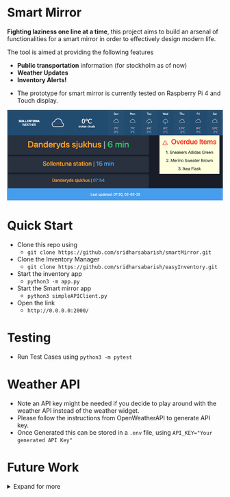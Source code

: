 # Smart Mirror

**Fighting laziness one line at a time**, this project aims to build an arsenal of functionalities for a smart mirror in order to effectively design modern life.

The tool is aimed  at providing the following features
* **Public transportation** information (for stockholm as of now)
* **Weather Updates**
* **Inventory Alerts!**


- The prototype for smart mirror is currently tested on Raspberry Pi 4 and Touch display.


![alt text](Assets/app.png)



# Quick Start

- Clone this repo using 
    - `git clone https://github.com/sridharsabarish/smartMirror.git`
- Clone the Inventory Manager
    - `git clone https://github.com/sridharsabarish/easyInventory.git`
- Start the inventory app
    - `python3 -m app.py`
- Start the Smart mirror app
    - `python3 simpleAPIClient.py`
- Open the link
    - `http://0.0.0.0:2000/`


# Testing

- Run Test Cases using `python3 -m pytest` 


# Weather API
- Note an API key might be needed if you decide to play around with the weather API instead of the weather widget. 
- Please follow the instructions from OpenWeatherAPI to generate API key.
- Once Generated this can be stored in a `.env` file, using ```API_KEY="Your generated API Key"```


# Future Work

<!--- Collapsible section test
> <-->

<details>
<summary> Expand for more </summary>
# Expansion
1. Test on 24 inch screen acting as a mirror.

# Home Automation
1. ESP32 based humiditity/Temperature/Pressure monitoring.
1. PIR Triggering of lights.
1. Automate humidifer with a finger bot
1. Automate Watering of Plants in home



</details>
